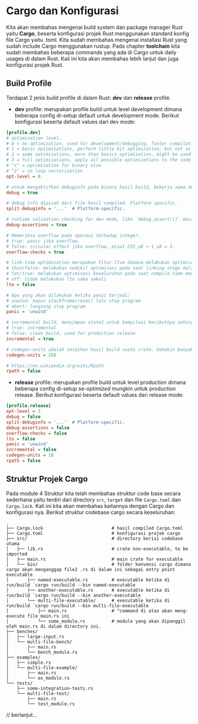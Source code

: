 # Cargo dan Konfigurasi #

Kita akan membahas mengenai build system dan package manager Rust yaitu **Cargo**, beserta konfigurasi projek Rust menggunakan standard konfig file Cargo yaitu .toml.
Kita sudah membahas mengenai installasi Rust yang sudah include Cargo menggunakan rustup. Pada chapter **toolchain** kita sudah membahas beberapa commands yang ada di Cargo untuk daily usages di dalam Rust. Kali ini kita akan membahas lebih lanjut dan juga konfigurasi projek Rust.

## Build Profile ##
Terdapat 2 jenis build profile di dalam Rust: **dev** dan **release** profile. 
- **dev** profile: merupakan profile build untuk level development dimana beberapa config di-setup default untuk development mode. Berikut konfigurasi beserta default values dari dev mode:
```ini
[profile.dev]
# optimization level.
# 0 = no optimization, used for development/debugging, faster compilation, slower binary
# 1 = basic optimizations, perform little bit optimization, but not as much as producing production binary.
# 2 = some optimizations, more than basics optimization, might be used in production if faster compilation needed than faster binary.
# 3 = full optimizations, apply all possible optimizations to the code resulting in slowest compilation, but fastest binary.
# "s" = optimization for binary size
# "z" = no loop vectorization
opt-level = 0

# untuk mengaktifkan debuginfo pada binary hasil build, bekerja sama dengan llvm untuk generate debuginfo-nya
debug = true

# debug info dipisah dari file hasil compiled. Platform specific.
split-debuginfo = '...'  # Platform-specific.

# runtime validation checking for dev mode, like `debug_assert!()` macro.
debug-assertions = true

# Memeriksa overflow pada operasi terhadap integer.
# true: panic jika overflow.
# false: circular effect jika overflow, misal 255_u8 + 1_u8 = 3.
overflow-checks = true

# link-time optimization merupakan fitur llvm dimana melakukan optimisasi cross module/code unit/crates.
# thin/false: melakukan sedikit optimisasi pada saat linking stage dalam proses kompilasi. Lebih cepat dalam proses kompilasi, tetapi tidak menghasilkan binary yang optimal.
# fat/true: melakukan optimisasi keseluruhan pada saat compile time menyebabkan kompilasi lebih lama, tetapi menghasilkan binary yang lebih optimal.
# off: tidak melakukan lto sama sekali
lto = false

# Apa yang akan dilakukan ketika panic terjadi:
# unwind: hapus stackframe(reset) lalu stop program
# abort: langsung stop program
panic = 'unwind'

# incremental build, menyimpan state2 untuk kompilasi berikutnya sehingga tidak harus build dari scratch(faster compilation)
# true: incremental
# false: clean build, used for production release
incremental = true

# codegen-units adalah serpihan hasil build suatu crate. Semakin banyak maka proses kompilasi semakin cepat karena compiler akan melakukan kompilasi parallel sebanyak mungkin, akan tetapi ini menghasilkan binary kurang optimal sehingga hanya cocok untuk dev mode. Untuk production release menggunakan angka yang lebih sedikit dari dev mode.
codegen-units = 256

# https://en.wikipedia.org/wiki/Rpath
rpath = false
```
- **release** profile: merupakan profile build untuk level production dimana beberapa config di-setup se-*optimized* mungkin untuk production release. Berikut konfigurasi beserta default values dari release mode:
```ini
[profile.release]
opt-level = 3
debug = false
split-debuginfo = '...'  # Platform-specific.
debug-assertions = false
overflow-checks = false
lto = false
panic = 'unwind'
incremental = false
codegen-units = 16
rpath = false
```

## Struktur Projek Cargo ##
Pada module 4 Struktur kita telah membahas struktur code base secara sederhana yaitu terdiri dari directory `src`, `target` dan file `Cargo.toml` dan `Cargo.lock`. 
Kali ini kita akan membahas kaitannya dengan Cargo dan konfigurasi nya. Berikut struktur codebase cargo secara keseluruhan:
```
.
├── Cargo.lock                          # hasil compiled Cargo.toml
├── Cargo.toml                          # konfigurasi projek cargo
├── src/                                # directory berisi codebase utama
│   ├── lib.rs                          # crate non-executable, to be imported
│   ├── main.rs                         # main crate for executable
│   └── bin/                            # folder konvensi cargo dimana cargo akan menganggap file2 .rs di dalam ini sebagai entry point executable
│       ├── named-executable.rs         # executable ketika di run/build `cargo run/build --bin named-executable
│       ├── another-executable.rs       # executable ketika di run/build `cargo run/build --bin another-executable
│       └── multi-file-executable/      # executable ketika di run/build `cargo run/build --bin multi-file-executable
│           ├── main.rs                 # ^command di atas akan meng-execute file main.rs ini
│           └── some_module.rs          # module yang akan dipanggil oleh main.rs di dalam directory ini.
├── benches/
│   ├── large-input.rs
│   └── multi-file-bench/
│       ├── main.rs
│       └── bench_module.rs
├── examples/
│   ├── simple.rs
│   └── multi-file-example/
│       ├── main.rs
│       └── ex_module.rs
└── tests/
    ├── some-integration-tests.rs
    └── multi-file-test/
        ├── main.rs
        └── test_module.rs

```

// berlanjut...